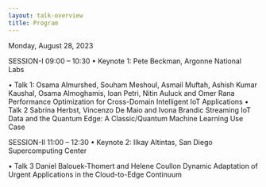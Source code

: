 ```yaml
---
layout: talk-overview
title: Program
---
```


Monday, August 28, 2023

SESSION-I 09:00 – 10:30
   • Keynote 1: Pete Beckman, Argonne National Labs

   • Talk 1: Osama Almurshed, Souham Meshoul, Asmail Muftah, Ashish Kumar Kaushal, Osama Almoghamis, Ioan Petri, Nitin Auluck and Omer Rana 
Performance Optimization for Cross-Domain Intelligent IoT Applications
   • Talk 2 Sabrina Herbst, Vincenzo De Maio and Ivona Brandic 
Streaming IoT Data and the Quantum Edge: A Classic/Quantum Machine Learning Use Case

SESSION-II 11:00 – 12:30
   • Keynote 2: Ilkay Altintas, San Diego Supercomputing Center

   • Talk 3 Daniel Balouek-Thomert and Helene Coullon
Dynamic Adaptation of Urgent Applications in the Cloud-to-Edge Continuum